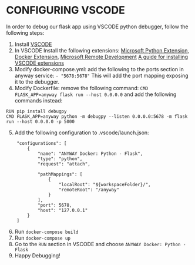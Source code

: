 CONFIGURING VSCODE 
==================

In order to debug our flask app using VSCODE python debugger, follow the following steps:

1. Install [VSCODE](https://code.visualstudio.com)
2. In VSCODE Install the following extensions: [Microsoft Python Extension](https://github.com/Microsoft/vscode-python), [Docker Extension](https://github.com/microsoft/vscode-docker), [Microsoft Remote Development](https://github.com/Microsoft/vscode-remote-release)
[A guide for installing VSCODE extensions](https://code.visualstudio.com/learn/get-started/extensions)
3. Modify docker-compose.yml: add the following to the ports section in anyway service: `- "5678:5678"` This will add the port mapping exposing it to the debugger.
4. Modify Dockerfile: remove the following command: `CMD FLASK_APP=anyway flask run --host 0.0.0.0` and add the following commands instead:
```
RUN pip install debugpy
CMD FLASK_APP=anyway python -m debugpy --listen 0.0.0.0:5678 -m flask run --host 0.0.0.0 -p 5000
```
5. Add the following configuration to .vscode/launch.json:
```
    "configurations": [
        {       
            "name": "ANYWAY Docker: Python - Flask",
            "type": "python",
            "request": "attach",

            "pathMappings": [
                {
                    "localRoot": "${workspaceFolder}/",
                    "remoteRoot": "/anyway"
                }
            ],
            "port": 5678,
            "host": "127.0.0.1"
        }
    ]
```
6. Run `docker-compose build`
7. Run `docker-compose up`
8. Go to the `RUN` section in VSCODE and choose `ANYWAY Docker: Python - Flask`
9. Happy Debugging!
